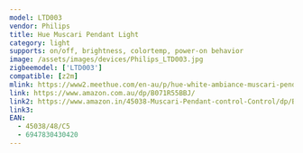 ```yaml
---
model: LTD003
vendor: Philips
title: Hue Muscari Pendant Light
category: light
supports: on/off, brightness, colortemp, power-on behavior
image: /assets/images/devices/Philips_LTD003.jpg
zigbeemodel: ['LTD003']
compatible: [z2m]
mlink: https://www2.meethue.com/en-au/p/hue-white-ambiance-muscari-pendant-light/4503848C5
link: https://www.amazon.com.au/dp/B071R55BBJ/
link2: https://www.amazon.in/45038-Muscari-Pendant-control-Control/dp/B06XTLGSJ7
link3: 
EAN: 
  - 45038/48/C5
  - 6947830430420
---
```

